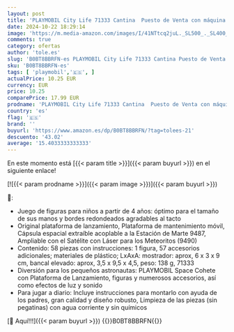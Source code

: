 ```yaml
---
layout: post
title: 'PLAYMOBIL City Life 71333 Cantina  Puesto de Venta con máquina de Botellas rellenables  Juguetes para niños a Partir de 4 años'
date: 2024-10-22 18:29:14
image: 'https://m.media-amazon.com/images/I/41NTtcq2juL._SL500_._SL400_.jpg'
comments: true
category: ofertas
author: 'tole.es'
slug: 'B0BT8BBRFN-es PLAYMOBIL City Life 71333 Cantina Puesto de Venta con...'
sku: 'B0BT8BBRFN-es'
tags: [ 'playmobil','🇪🇸', ]
actualPrice: 10.25 EUR
currency: EUR
price: 10.25
comparePrice: 17.99 EUR
prodname: 'PLAYMOBIL City Life 71333 Cantina  Puesto de Venta con máquina de Botellas rellenables  Juguetes para niños a Partir de 4 años'
country: 'es'
flag: '🇪🇸'
brand: ''
buyurl: 'https://www.amazon.es/dp/B0BT8BBRFN/?tag=tolees-21'
descuento: '43.02'
average: '15.4033333333333'
---
```


En este momento está [{{< param title >}}]({{< param buyurl >}}) en el siguiente enlace!

[![{{< param prodname >}}]({{< param image >}})]({{< param buyurl >}})

🔎:

- Juego de figuras para niños a partir de 4 años: óptimo para el tamaño de sus manos y bordes redondeados agradables al tacto
- Original plataforma de lanzamiento, Plataforma de mantenimiento móvil, Cápsula espacial extraíble acoplable a la Estación de Marte 9487, Ampliable con el Satélite con Láser para los Meteoritos (9490)
- Contenido: 58 piezas con instrucciones: 1 figura, 57 accesorios adicionales; materiales de plástico; LxAxA: mostrador: aprox, 6 x 3 x 9 cm, bancal elevado: aprox, 3,5 x 9,5 x 4,5, peso: 138 g, 71333
- Diversión para los pequeños astronautas: PLAYMOBIL Space Cohete con Plataforma de Lanzamiento, figuras y numerosos accesorios, así como efectos de luz y sonido
- Para jugar a diario: Incluye instrucciones para montarlo con ayuda de los padres, gran calidad y diseño robusto, Limpieza de las piezas (sin pegatinas) con agua corriente y sin químicos

[🛒 Aquí!!!]({{< param buyurl >}})
{{<world>}}B0BT8BBRFN{{</world>}}
